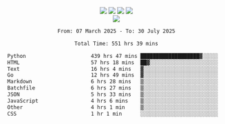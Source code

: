<div align="center">
  <img src="https://komarev.com/ghpvc/?username=axeozeu&label=Profile%20views&color=000000&style=for-the-badge"/>
  <img src="https://img.shields.io/github/followers/axeozeu?color=black&style=for-the-badge&logo=github&label=Follows"/>
  <img src="https://img.shields.io/github/stars/axeozeu?color=black&style=for-the-badge&logo=github&label=Stars"/>
 
  <img src="https://github-widgetbox.vercel.app/api/profile?username=axeozeu&data=followers,repositories,stars,commits&theme=rgb">
  <br>

  <img src="https://github-widgetbox.vercel.app/api/skills?languages=python,js,C#,Java,Kotlin&theme=rgb&includeNames=true">
  <br>
  
</p>

<!--START_SECTION:waka-->

```txt
From: 07 March 2025 - To: 30 July 2025

Total Time: 551 hrs 39 mins

Python                     439 hrs 47 mins ███████████████████▓░░░░░   79.15 %
HTML                       57 hrs 18 mins  ██▓░░░░░░░░░░░░░░░░░░░░░░   10.31 %
Text                       16 hrs 4 mins   ▓░░░░░░░░░░░░░░░░░░░░░░░░   02.89 %
Go                         12 hrs 49 mins  ▓░░░░░░░░░░░░░░░░░░░░░░░░   02.31 %
Markdown                   6 hrs 28 mins   ▒░░░░░░░░░░░░░░░░░░░░░░░░   01.17 %
Batchfile                  6 hrs 27 mins   ▒░░░░░░░░░░░░░░░░░░░░░░░░   01.16 %
JSON                       5 hrs 33 mins   ▒░░░░░░░░░░░░░░░░░░░░░░░░   01.00 %
JavaScript                 4 hrs 6 mins    ▒░░░░░░░░░░░░░░░░░░░░░░░░   00.74 %
Other                      4 hrs 1 min     ▒░░░░░░░░░░░░░░░░░░░░░░░░   00.72 %
CSS                        1 hr 1 min      ░░░░░░░░░░░░░░░░░░░░░░░░░   00.18 %
```

<!--END_SECTION:waka-->
